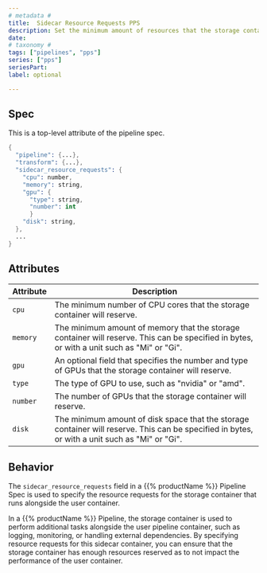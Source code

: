 ```yaml
---
# metadata # 
title:  Sidecar Resource Requests PPS
description: Set the minimum amount of resources that the storage container will reserve.
date: 
# taxonomy #
tags: ["pipelines", "pps"]
series: ["pps"]
seriesPart: 
label: optional 

---
```

## Spec
This is a top-level attribute of the pipeline spec. 

```s
{
  "pipeline": {...},
  "transform": {...},
  "sidecar_resource_requests": {
    "cpu": number,
    "memory": string,
    "gpu": {
      "type": string,
      "number": int
      }
    "disk": string,
  },
  ...
}

```
## Attributes

| Attribute | Description   |
| - | - |
| `cpu`       | The minimum number of CPU cores that the storage container will reserve.                                                     |
| `memory`    | The minimum amount of memory that the storage container will reserve. This can be specified in bytes, or with a unit such as "Mi" or "Gi". |
| `gpu`       | An optional field that specifies the number and type of GPUs that the storage container will reserve.                          |
| `type`      | The type of GPU to use, such as "nvidia" or "amd".                                                                        |
| `number`    | The number of GPUs that the storage container will reserve.                                                                    |
| `disk`      | The minimum amount of disk space that the storage container will reserve. This can be specified in bytes, or with a unit such as "Mi" or "Gi". |


## Behavior 
The `sidecar_resource_requests` field in a {{% productName %}} Pipeline Spec is used to specify the resource requests for the storage container that runs alongside the user container.

In a {{% productName %}} Pipeline, the storage container is used to perform additional tasks alongside the user pipeline container, such as logging, monitoring, or handling external dependencies. By specifying resource requests for this sidecar container, you can ensure that the storage container has enough resources reserved as to not impact the performance of the user container.
